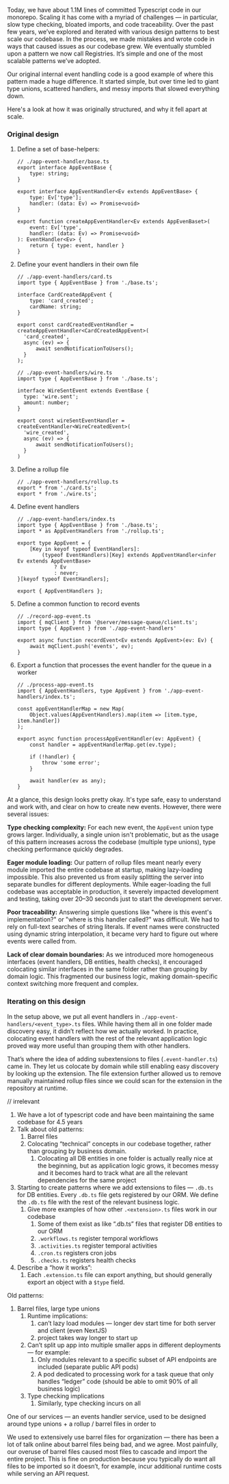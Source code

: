Today, we have about 1.1M lines of committed Typescript code in our monorepo. Scaling it has come with a myriad of challenges — in particular, slow type checking, bloated imports, and code traceability. Over the past few years, we’ve explored and iterated with various design patterns to best scale our codebase. In the process, we made mistakes and wrote code in ways that caused issues as our codebase grew. We eventually stumbled upon a pattern we now call Registries. It’s simple and one of the most scalable patterns we’ve adopted.

Our original internal event handling code is a good example of where this pattern made a huge difference. It started simple, but over time led to giant type unions, scattered handlers, and messy imports that slowed everything down.

Here's a look at how it was originally structured, and why it fell apart at scale.

### Original design

1. Define a set of base-helpers:
    
    ```tsx
    // ./app-event-handler/base.ts
    export interface AppEventBase {
    	type: string;
    }
    
    export interface AppEventHandler<Ev extends AppEventBase> {
    	type: Ev['type'];
    	handler: (data: Ev) => Promise<void>
    }
    
    export function createAppEventHandler<Ev extends AppEvenBaset>(
    	event: Ev['type',
    	handler: (data: Ev) => Promise<void>
    ): EventHandler<Ev> {
    	return { type: event, handler }
    }
    ```
    
2. Define your event handlers in their own file
    
    ```tsx
    // ./app-event-handlers/card.ts
    import type { AppEventBase } from './base.ts';
    
    interface CardCreatedAppEvent {
    	type: 'card_created';
    	cardName: string;
    }
    
    export const cardCreatedEventHandler = createAppEventHandler<CardCreatedAppEvent>(
      'card_created',
      async (ev) => {
    	  await sendNotificationToUsers();
      }
    );
    
    // ./app-event-handlers/wire.ts
    import type { AppEventBase } from './base.ts';
    
    interface WireSentEvent extends EventBase {
      type: 'wire.sent';
      amount: number;
    }
    
    export const wireSentEventHandler = createEventHandler<WireCreatedEvent>(
      'wire_created',
      async (ev) => {
    	  await sendNotificationToUsers();
      }
    )
    ```
    
3. Define a rollup file
    
    ```tsx
    // ./app-event-handlers/rollup.ts
    export * from './card.ts';
    export * from './wire.ts';
    ```
    
4. Define event handlers
    
    ```tsx
    // ./app-event-handlers/index.ts
    import type { AppEventBase } from './base.ts';
    import * as AppEventHandlers from './rollup.ts';
    
    export type AppEvent = {
    	[Key in keyof typeof EventHandlers]: 
    		(typeof EventHandlers)[Key] extends AppEventHandler<infer Ev extends AppEventBase>
    			? Ev
    			: never;
    }[keyof typeof EventHandlers];
    
    export { AppEventHandlers };
    ```
    
5. Define a common function to record events
    
    ```tsx
    // ./record-app-event.ts
    import { mqClient } from '@server/message-queue/client.ts';
    import type { AppEvent } from './app-event-handlers'
    
    export async function recordEvent<Ev extends AppEvent>(ev: Ev) {
    	await mqClient.push('events', ev);
    }
    ```
    
6. Export a function that processes the event handler for the queue in a worker
    
    ```tsx
    // ./process-app-event.ts
    import { AppEventHandlers, type AppEvent } from './app-event-handlers/index.ts';
    
    const appEventHandlerMap = new Map(
    	Object.values(AppEventHandlers).map(item => [item.type, item.handler])
    );
    
    export async function processAppEventHandler(ev: AppEvent) {
    	const handler = appEventHandlerMap.get(ev.type);
    	
    	if (!handler) {
    		throw 'some error';
    	}
    
    	await handler(ev as any);
    }
    ```
    
At a glance, this design looks pretty okay. It's type safe, easy to understand and work with, and clear on how to create new events. However, there were several issues:

**Type checking complexity:** For each new event, the `AppEvent` union type grows larger. Individually, a single union isn't problematic, but as the usage of this pattern increases across the codebase (multiple type unions), type checking performance quickly degrades.

**Eager module loading:** Our pattern of rollup files meant nearly every module imported the entire codebase at startup, making lazy-loading impossible. This also prevented us from easily splitting the server into separate bundles for different deployments. While eager-loading the full codebase was acceptable in production, it severely impacted development and testing, taking over 20–30 seconds just to start the development server.

**Poor traceability:** Answering simple questions like "where is this event's implementation?" or "where is this handler called?" was difficult. We had to rely on full-text searches of string literals. If event names were constructed using dynamic string interpolation, it became very hard to figure out where events were called from.

**Lack of clear domain boundaries:** As we introduced more homogeneous interfaces (event handlers, DB entities, health checks), it encouraged colocating similar interfaces in the same folder rather than grouping by domain logic. This fragmented our business logic, making domain-specific context switching more frequent and complex.

### Iterating on this design

In the setup above, we put all event handlers in `./app-event-handlers/<event_type>.ts` files. While having them all in one folder made discovery easy, it didn’t reflect how we actually worked. In practice, colocating event handlers with the rest of the relevant application logic proved way more useful than grouping them with other handlers.

That’s where the idea of adding subextensions to files (`.event-handler.ts`) came in. They let us colocate by domain while still enabling easy discovery by looking up the extension. The file extension further allowed us to remove manually maintained rollup files since we could scan for the extension in the repository at runtime.

// irrelevant
1. We have a lot of typescript code and have been maintaining the same codebase for 4.5 years
2. Talk about old patterns:
    1. Barrel files
    2. Colocating “technical” concepts in our codebase together, rather than grouping by business domain.
        1. Colocating all DB entities in one folder is actually really nice at the beginning, but as application logic grows, it becomes messy and it becomes hard to track what are all the relevant dependencies for the same project
3. Starting to create patterns where we add extensions to files — `.db.ts` for DB entities. Every `.db.ts` file gets registered by our ORM. We define the `.db.ts` file with the rest of the relevant business logic.
    1. Give more examples of how other `.<extension>.ts` files work in our codebase
        1. Some of them exist as like “.db.ts” files that register DB entities to our ORM
        2. `.workflows.ts` register temporal workflows
        3. `.activities.ts` register temporal activities
        4. `.cron.ts` registers cron jobs
        5. `.checks.ts` registers health checks
4. Describe a “how it works”:
    1. Each `.extension.ts` file can export anything, but should generally export an object with a `$type` field.
    

Old patterns:

1. Barrel files, large type unions
    1. Runtime implications: 
        1. can’t lazy load modules — longer dev start time for both server and client (even NextJS)
        2.  project takes way longer to start up
    2. Can’t split up app into multiple smaller apps in different deployments — for example:
        1. Only modules relevant to a specific subset of API endpoints are included (separate public API pods)
        2. A pod dedicated to processing work for a task queue that only handles “ledger” code (should be able to omit 90% of all business logic)
    3. Type checking implications
        1. Similarly, type checking incurs on all 

One of our services — an events handler service, used to be designed around type unions + a rollup / barrel files in order to

We used to extensively use barrel files for organization — there has been a lot of talk online about barrel files being bad, and we agree. Most painfully, our overuse of barrel files caused most files to cascade and import the entire project. This is fine on production because you typically do want all files to be imported so it doesn’t, for example, incur additional runtime costs while serving an API request. 
